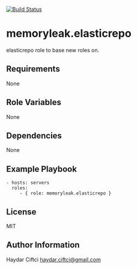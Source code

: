 [![Build Status](https://api.travis-ci.org/memoryleak/ansible-role-elasticrepo.svg?branch=master)](https://travis-ci.org/memoryleak/ansible-role-elasticrepo)

memoryleak.elasticrepo
===================

elasticrepo role to base new roles on.

Requirements
------------

None

Role Variables
--------------

None

Dependencies
------------

None

Example Playbook
----------------

    - hosts: servers
      roles:
         - { role: memoryleak.elasticrepo }

License
-------

MIT

Author Information
------------------

Haydar Ciftci <haydar.ciftci@gmail.com>